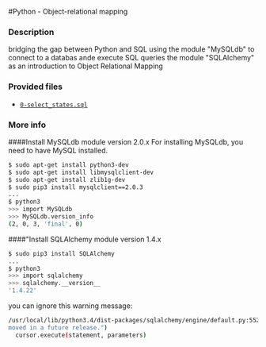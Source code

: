 #Python - Object-relational mapping
### Description 
bridging the gap between Python and SQL using 
    the module "MySQLdb" to connect to a databas ande execute SQL queries 
    the module "SQLAlchemy"  as an introduction to Object Relational Mapping

### Provided files
   * [`0-select_states.sql`](./provided/0-select_states.sql)
### More info
####Install MySQLdb module version 2.0.x
For installing MySQLdb, you need to have MySQL installed.
```bash
$ sudo apt-get install python3-dev
$ sudo apt-get install libmysqlclient-dev
$ sudo apt-get install zlib1g-dev
$ sudo pip3 install mysqlclient==2.0.3
...
$ python3
>>> import MySQLdb
>>> MySQLdb.version_info 
(2, 0, 3, 'final', 0)
```

####"Install SQLAlchemy module version 1.4.x
```bash
$ sudo pip3 install SQLAlchemy
...
$ python3
>>> import sqlalchemy
>>> sqlalchemy.__version__ 
'1.4.22'
```

you can ignore  this warning message:
```bash 
/usr/local/lib/python3.4/dist-packages/sqlalchemy/engine/default.py:552: Warning: (1681, "'@@SESSION.GTID_EXECUTED' is deprecated and will be re
moved in a future release.")                                                                                                        
  cursor.execute(statement, parameters)  
```
